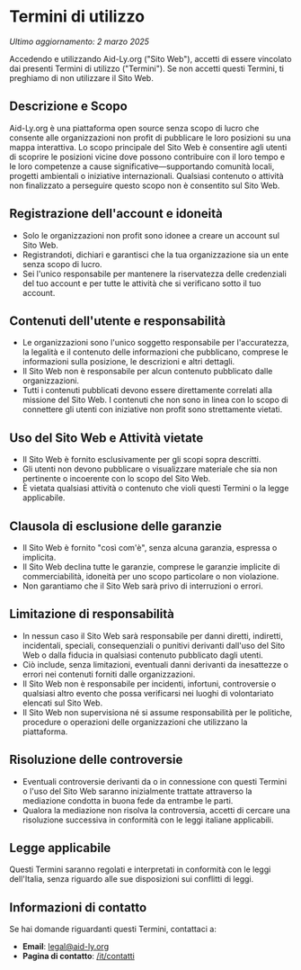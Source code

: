 # Termini di utilizzo

<!-- markdownlint-disable MD036 -->
_Ultimo aggiornamento: 2 marzo 2025_

Accedendo e utilizzando Aid-Ly.org ("Sito Web"), accetti di essere vincolato dai presenti Termini di utilizzo ("Termini").
Se non accetti questi Termini, ti preghiamo di non utilizzare il Sito Web.

## Descrizione e Scopo

Aid-Ly.org è una piattaforma open source senza scopo di lucro che consente alle organizzazioni non profit di pubblicare le loro posizioni su una mappa interattiva.
Lo scopo principale del Sito Web è consentire agli utenti di scoprire le posizioni vicine dove possono contribuire con il loro tempo e le loro competenze a cause significative—supportando comunità locali, progetti ambientali o iniziative internazionali.
Qualsiasi contenuto o attività non finalizzato a perseguire questo scopo non è consentito sul Sito Web.

## Registrazione dell'account e idoneità

- Solo le organizzazioni non profit sono idonee a creare un account sul Sito Web.
- Registrandoti, dichiari e garantisci che la tua organizzazione sia un ente senza scopo di lucro.
- Sei l'unico responsabile per mantenere la riservatezza delle credenziali del tuo account e per tutte le attività che si verificano sotto il tuo account.

## Contenuti dell'utente e responsabilità

- Le organizzazioni sono l'unico soggetto responsabile per l'accuratezza, la legalità e il contenuto delle informazioni che pubblicano, comprese le informazioni sulla posizione, le descrizioni e altri dettagli.
- Il Sito Web non è responsabile per alcun contenuto pubblicato dalle organizzazioni.
- Tutti i contenuti pubblicati devono essere direttamente correlati alla missione del Sito Web. I contenuti che non sono in linea con lo scopo di connettere gli utenti con iniziative non profit sono strettamente vietati.

## Uso del Sito Web e Attività vietate

- Il Sito Web è fornito esclusivamente per gli scopi sopra descritti.
- Gli utenti non devono pubblicare o visualizzare materiale che sia non pertinente o incoerente con lo scopo del Sito Web.
- È vietata qualsiasi attività o contenuto che violi questi Termini o la legge applicabile.

## Clausola di esclusione delle garanzie

- Il Sito Web è fornito "così com'è", senza alcuna garanzia, espressa o implicita.
- Il Sito Web declina tutte le garanzie, comprese le garanzie implicite di commerciabilità, idoneità per uno scopo particolare o non violazione.
- Non garantiamo che il Sito Web sarà privo di interruzioni o errori.

## Limitazione di responsabilità

- In nessun caso il Sito Web sarà responsabile per danni diretti, indiretti, incidentali, speciali, consequenziali o punitivi derivanti dall'uso del Sito Web o dalla fiducia in qualsiasi contenuto pubblicato dagli utenti.
- Ciò include, senza limitazioni, eventuali danni derivanti da inesattezze o errori nei contenuti forniti dalle organizzazioni.
- Il Sito Web non è responsabile per incidenti, infortuni, controversie o qualsiasi altro evento che possa verificarsi nei luoghi di volontariato elencati sul Sito Web.
- Il Sito Web non supervisiona né si assume responsabilità per le politiche, procedure o operazioni delle organizzazioni che utilizzano la piattaforma.

## Risoluzione delle controversie

- Eventuali controversie derivanti da o in connessione con questi Termini o l'uso del Sito Web saranno inizialmente trattate attraverso la mediazione condotta in buona fede da entrambe le parti.
- Qualora la mediazione non risolva la controversia, accetti di cercare una risoluzione successiva in conformità con le leggi italiane applicabili.

## Legge applicabile

Questi Termini saranno regolati e interpretati in conformità con le leggi dell'Italia, senza riguardo alle sue disposizioni sui conflitti di leggi.

## Informazioni di contatto

Se hai domande riguardanti questi Termini, contattaci a:

- **Email**: <legal@aid-ly.org>
- **Pagina di contatto**: [/it/contatti](/it/contatti)
